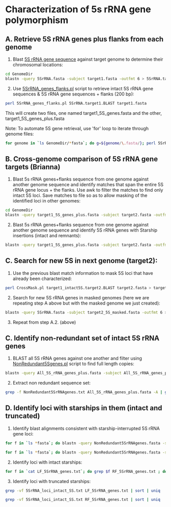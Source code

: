 # Characterization of 5s rRNA gene polymorphism

## A. Retrieve 5S rRNA genes plus flanks from each genome

1. Blast [5S rRNA gene sequence](/data/5SrRNA.fasta) against target genome to determine their chromosomal locations:
```bash
cd GenomeDir
blastn -query 5SrRNA.fasta -subject target1.fasta -outfmt 6 > 5SrRNA.target1.BLAST
```
2. Use [5SrRNA_genes_flanks.pl](/scripts/5SrRNA_genes_flanks.pl) script to retrieve intact 5S rRNA gene sequences & 5S rRNA gene sequences + flanks (200 bp):
```bash
perl 5SrRNA_genes_flanks.pl 5SrRNA.target1.BLAST target1.fasta
```
This will create two files, one named target1_5S_genes.fasta and the other, target1_5S_genes_plus.fasta

Note: To automate 5S gene retrieval, use 'for' loop to iterate through genome files:
```bash
for genome in `ls GenomeDir/*fasta`; do g=${genome/\.fasta/}; perl 5SrRNA_genes_flanks.pl 5SrRNA.${g}.BLAST $genome; done
```
## B. Cross-genome comparison of 5S rRNA gene targets (Brianna)

1. Blast 5s rRNA genes+flanks sequence from one genome against another genome sequence and identify matches that span the entire 5S rRNA gene locus + the flanks. Use awk to filter the matches to find only intact 5S loci. Save matches to file so as to allow masking of the identified loci in other genomes:
```bash
cd GenomeDir
blastn -query target1_5S_genes_plus.fasta -subject target2.fasta -outfmt 6 | awk '$4 > 400' > target1_intact5S.target2.BLAST
```
2. Blast 5s rRNA genes+flanks sequence from one genome against another genome sequence and identify 5S rRNA genes with Starship insertions (intact and remnants):
```bash
blastn -query target1_5S_genes_plus.fasta -subject target2.fasta -outfmt 6 | awk '$4 > 220 && $4 < 280' > target1_5SplusSS.target2.BLAST
```
## C. Search for new 5S in next genome (target2):

1. Use the previous blast match information to mask 5S loci that have already been characterized:
```bash
perl CrossMask.pl target1_intact5S.target2.BLAST target2.fasta > target2_5S_masked.fasta
```
2. Search for new 5S rRNA genes in masked genomes (here we are repeating step A above but with the masked genome we just created):
```bash
blastn -query 5SrRNA.fasta -subject target2_5S_masked.fasta -outfmt 6 > 5SrRNA.target2_5S_masked.BLAST
```
3. Repeat from step A.2. (above)

## C. Identify non-redundant set of intact 5S rRNA genes
1. BLAST all 5S rRNA genes against one another and filter using [NonRedundant5Sgenes.pl](/scripts/NonRedundant5Sgenes.pl) script to find full length copies:
```bash
blastn -query All_5S_rRNA_genes_plus.fasta -subject All_5S_rRNA_genes_plus.fasta -outfmt 6 2>/dev/null| awk '$4 > 450 && $4 < 500' | NonRedundant5Sgenes.pl - | uniq > NonRedundant5SrRNAgenes.txt
```
2. Extract non redundant sequence set:
```bash
grep -f NonRedundant5SrRNAgenes.txt All_5S_rRNA_genes_plus.fasta -A | grep -v ^- > NonRedundant5SrRNAgenes.fasta
```
## D. Identify loci with starships in them (intact and truncated)
1. Identify blast alignments consistent with starship-interrupted 5S rRNA gene loci:
```bash
for f in `ls *fasta`; do blastn -query NonRedundant5SrRNAgenes.fasta -subject $f -outfmt 6 | awk '$7 < 20 && $8 > 250 && $8 < 280 {print $1}' >> LF_5SrRNA_genes.txt; done
```
```bash
for f in `ls *fasta`; do blastn -query NonRedundant5SrRNAgenes.fasta -subject $f -outfmt 6 | awk '$8 > 450 && $7 > 240 && $7 < 270 {print $1}' >> RF_5SrRNA_genes.txt; done
```
2. Identify loci with intact starships:
```bash
for f in `cat LF_5SrRNA_genes.txt`; do grep $f RF_5SrRNA_genes.txt ; done | sort | uniq > 5SrRNA_loci_intact_SS.txt
```
3. Identify loci with truncated starships:
```bash
grep -vf 5SrRNA_loci_intact_SS.txt LF_5SrRNA_genes.txt | sort | uniq
```
```bash
grep -vf 5SrRNA_loci_intact_SS.txt RF_5SrRNA_genes.txt | sort | uniq
```




